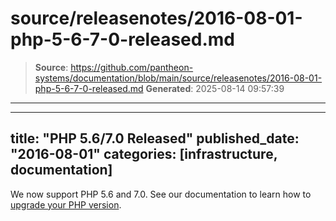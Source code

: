 # source/releasenotes/2016-08-01-php-5-6-7-0-released.md

> **Source**: https://github.com/pantheon-systems/documentation/blob/main/source/releasenotes/2016-08-01-php-5-6-7-0-released.md
> **Generated**: 2025-08-14 09:57:39

---

---
title: "PHP 5.6/7.0 Released"
published_date: "2016-08-01"
categories: [infrastructure, documentation]
---
We now support PHP 5.6 and 7.0. See our documentation to learn how to [upgrade your PHP version](/guides/php/php-versions).
